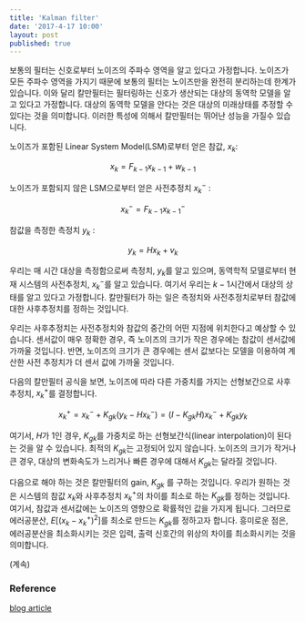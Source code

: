 ```yaml
---
title: 'Kalman filter'
date: '2017-4-17 10:00'
layout: post
published: true
---
```


보통의 필터는 신호로부터 노이즈의 주파수 영역을 알고 있다고 가정합니다. 노이즈가 모든 주파수 영역을 가지기 때문에 보통의 필터는 노이즈만을 완전히 분리하는데 한계가 있습니다. 이와 달리 칼만필터는 필터링하는 신호가 생산되는 대상의 동역학 모델을 알고 있다고 가정합니다. 대상의 동역학 모델을 안다는 것은 대상의 미래상태를 추정할 수 있다는 것을 의미합니다. 이러한 특성에 의해서 칼만필터는 뛰어난 성능을 가질수 있습니다. 

노이즈가 포함된 Linear System Model(LSM)로부터 얻은 참값, $x_k$: 

$$x_k = F_{k-1} x_{k-1} + w_{k-1}$$

노이즈가 포함되지 않은 LSM으로부터 얻은 사전추정치 $x_{k}^{-}$ :

$$x_{k}^{-}=F_{k-1} x_{k-1}^-$$

참값을 측정한 측정치 $y_{k}$ :

$$y_{k} = H x_{k} + v_{k}$$

우리는 매 시간 대상을 측정함으로써 측정치, $y_k$를 알고 있으며, 동역학적 모델로부터 현재 시스템의 사전추정치, $x_k^-$를 알고 있습니다. 여기서 우리는 $k-1$시간에서 대상의 상태를 알고 있다고 가정합니다. 칼만필터가 하는 일은 측정치와 사전추정치로부터 참값에 대한 사후추정치를 정하는 것입니다.

우리는 사후추정치는 사전추정치와 참값의 중간의 어떤 지점에 위치한다고 예상할 수 있습니다. 센서값이 매우 정확한 경우, 즉 노이즈의 크기가 작은 경우에는 참값이 센서값에 가까울 것입니다.  반면, 노이즈의 크기가 큰 경우에는 센서 값보다는 모델을 이용하여 계산한 사전 추정치가 더 센서 값에 가까울 것입니다. 

다음의 칼만필터 공식을 보면, 노이즈에 따라 다른 가중치를 가지는 선형보간으로 사후추정치, $x_k^+$를 결정합니다. 

$$x_k^+ = x_k^- + K_{gk} (y_k - Hx_{k}^{-}) = (I - K_{gk} H) x_k^- + K_{gk} y_k$$

여기서, $H$가 1인 경우, $K_{gk}$를 가중치로 하는 선형보간식(linear interpolation)이 된다는 것을 알 수 있습니다. 최적의 $K_{gk}$는 고정되어 있지 않습니다. 노이즈의 크기가 작거나 큰 경우, 대상의 변화속도가 느리거나 빠른 경우에 대해서 $K_{gk}$는 달라질 것입니다.

다음으로 해야 하는 것은 칼만필터의 gain, $K_{gk}$ 를 구하는 것입니다. 우리가 원하는 것은 시스템의 참값 $x_k$와 사후추정치 $x_k^+$의 차이를 최소로 하는 $K_{gk}$를 정하는 것입니다. 여기서, 참값과 센서값에는 노이즈의 영향으로 확률적인 값을 가지게 됩니다. 그러므로 에러공분산, $E[(x_k-x_k^+)^2]$를 최소로 만드는 $K_{gk}$를 정하고자 합니다. 흥미로운 점은, 에러공분산을 최소화시키는 것은 입력, 출력 신호간의 위상의 차이를 최소화시키는 것을 의미합니다. 

(계속)



### Reference

[blog article](http://bilgin.esme.org/BitsAndBytes/KalmanFilterforDummies)



